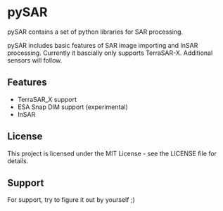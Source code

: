 # pySAR

pySAR contains a set of python libraries for SAR processing. 

pySAR includes basic features of SAR image importing and InSAR processing. Currently it bascially only supports TerraSAR-X. Additional sensors will follow.

## Features

- TerraSAR_X support
- ESA Snap DIM support (experimental)
- InSAR

## License 

This project is licensed under the MIT License - see the LICENSE file for details.

## Support

For support, try to figure it out by yourself ;)
